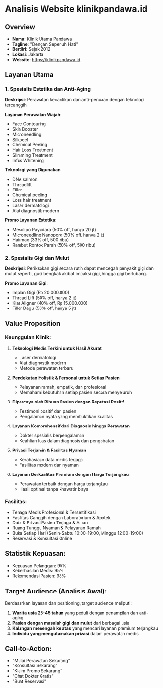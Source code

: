# Analisis Website klinikpandawa.id

## Overview
- **Nama**: Klinik Utama Pandawa
- **Tagline**: "Dengan Sepenuh Hati"
- **Berdiri**: Sejak 2012
- **Lokasi**: Jakarta
- **Website**: https://klinikpandawa.id

## Layanan Utama

### 1. Spesialis Estetika dan Anti-Aging
**Deskripsi**: Perawatan kecantikan dan anti-penuaan dengan teknologi tercanggih

**Layanan Perawatan Wajah**:
- Face Contouring
- Skin Booster  
- Microneedling
- Silkpeel
- Chemical Peeling
- Hair Loss Treatment
- Slimming Treatment
- Infus Whitening

**Teknologi yang Digunakan**:
- DNA salmon
- Threadlift
- Filler
- Chemical peeling
- Loss hair treatment
- Laser dermatologi
- Alat diagnostik modern

**Promo Layanan Estetika**:
- Mesolipo Payudara (50% off, hanya 20 jt)
- Microneedling Nanopore (50% off, hanya 2 jt)
- Hairmax (33% off, 500 ribu)
- Rambut Rontok Parah (50% off, 500 ribu)

### 2. Spesialis Gigi dan Mulut
**Deskripsi**: Periksakan gigi secara rutin dapat mencegah penyakit gigi dan mulut seperti, gusi bengkak akibat impaksi gigi, hingga gigi berlubang.

**Promo Layanan Gigi**:
- Implan Gigi (Rp 20.000.000)
- Thread Lift (50% off, hanya 2 jt)
- Klar Aligner (40% off, Rp 15.000.000)
- Filler Dagu (50% off, hanya 5 jt)

## Value Proposition

### Keunggulan Klinik:
1. **Teknologi Medis Terkini untuk Hasil Akurat**
   - Laser dermatologi
   - Alat diagnostik modern
   - Metode perawatan terbaru

2. **Pendekatan Holistik & Personal untuk Setiap Pasien**
   - Pelayanan ramah, empatik, dan profesional
   - Memahami kebutuhan setiap pasien secara menyeluruh

3. **Dipercaya oleh Ribuan Pasien dengan Reputasi Positif**
   - Testimoni positif dari pasien
   - Pengalaman nyata yang membuktikan kualitas

4. **Layanan Komprehensif dari Diagnosis hingga Perawatan**
   - Dokter spesialis berpengalaman
   - Keahlian luas dalam diagnosis dan pengobatan

5. **Privasi Terjamin & Fasilitas Nyaman**
   - Kerahasiaan data medis terjaga
   - Fasilitas modern dan nyaman

6. **Layanan Berkualitas Premium dengan Harga Terjangkau**
   - Perawatan terbaik dengan harga terjangkau
   - Hasil optimal tanpa khawatir biaya

### Fasilitas:
- Tenaga Medis Profesional & Tersertifikasi
- Fasilitas Canggih dengan Laboratorium & Apotek
- Data & Privasi Pasien Terjaga & Aman
- Ruang Tunggu Nyaman & Pelayanan Ramah
- Buka Setiap Hari (Senin-Sabtu 10:00-19:00, Minggu 12:00-19:00)
- Reservasi & Konsultasi Online

## Statistik Kepuasan:
- Kepuasan Pelanggan: 95%
- Keberhasilan Medis: 95%
- Rekomendasi Pasien: 98%

## Target Audience (Analisis Awal):
Berdasarkan layanan dan positioning, target audience meliputi:
1. **Wanita usia 25-45 tahun** yang peduli dengan penampilan dan anti-aging
2. **Pasien dengan masalah gigi dan mulut** dari berbagai usia
3. **Kalangan menengah ke atas** yang mencari layanan premium terjangkau
4. **Individu yang mengutamakan privasi** dalam perawatan medis

## Call-to-Action:
- "Mulai Perawatan Sekarang"
- "Konsultasi Sekarang"
- "Klaim Promo Sekarang"
- "Chat Dokter Gratis"
- "Buat Reservasi"

